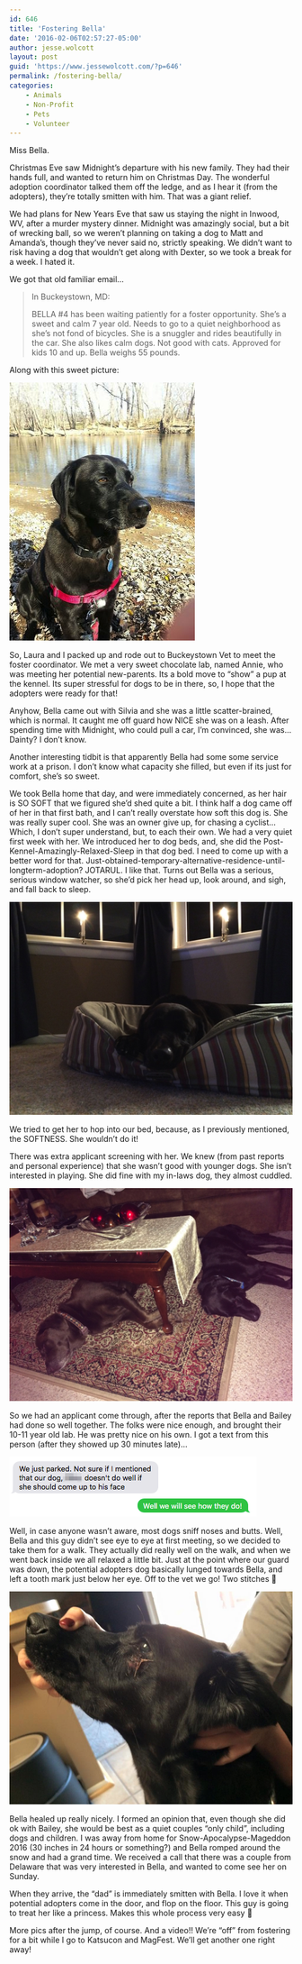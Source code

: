 ```yaml
---
id: 646
title: 'Fostering Bella'
date: '2016-02-06T02:57:27-05:00'
author: jesse.wolcott
layout: post
guid: 'https://www.jessewolcott.com/?p=646'
permalink: /fostering-bella/
categories:
    - Animals
    - Non-Profit
    - Pets
    - Volunteer
---
```


Miss Bella.

Christmas Eve saw Midnight’s departure with his new family. They had their hands full, and wanted to return him on Christmas Day. The wonderful adoption coordinator talked them off the ledge, and as I hear it (from the adopters), they’re totally smitten with him. That was a giant relief.

We had plans for New Years Eve that saw us staying the night in Inwood, WV, after a murder mystery dinner. Midnight was amazingly social, but a bit of wrecking ball, so we weren’t planning on taking a dog to Matt and Amanda’s, though they’ve never said no, strictly speaking. We didn’t want to risk having a dog that wouldn’t get along with Dexter, so we took a break for a week. I hated it.

We got that old familiar email…

> In Buckeystown, MD:
> 
> BELLA #4 has been waiting patiently for a foster opportunity. She’s a sweet and calm 7 year old. Needs to go to a quiet neighborhood as she’s not fond of bicycles. She is a snuggler and rides beautifully in the car. She also likes calm dogs. Not good with cats. Approved for kids 10 and up. Bella weighs 55 pounds.

Along with this sweet picture:

![NewImage](/assets/img/2016/02/NewImage.png)

So, Laura and I packed up and rode out to Buckeystown Vet to meet the foster coordinator. We met a very sweet chocolate lab, named Annie, who was meeting her potential new-parents. Its a bold move to “show” a pup at the kennel. Its super stressful for dogs to be in there, so, I hope that the adopters were ready for that!

Anyhow, Bella came out with Silvia and she was a little scatter-brained, which is normal. It caught me off guard how NICE she was on a leash. After spending time with Midnight, who could pull a car, I’m convinced, she was… Dainty? I don’t know.

Another interesting tidbit is that apparently Bella had some some service work at a prison. I don’t know what capacity she filled, but even if its just for comfort, she’s so sweet.

We took Bella home that day, and were immediately concerned, as her hair is SO SOFT that we figured she’d shed quite a bit. I think half a dog came off of her in that first bath, and I can’t really overstate how soft this dog is. She was really super cool. She was an owner give up, for chasing a cyclist… Which, I don’t super understand, but, to each their own. We had a very quiet first week with her. We introduced her to dog beds, and, she did the Post-Kennel-Amazingly-Relaxed-Sleep in that dog bed. I need to come up with a better word for that. Just-obtained-temporary-alternative-residence-until-longterm-adoption? JOTARUL. I like that. Turns out Bella was a serious, serious window watcher, so she’d pick her head up, look around, and sigh, and fall back to sleep.

![IMG 1769](/assets/img/2016/02/IMG_1769.jpg)

We tried to get her to hop into our bed, because, as I previously mentioned, the SOFTNESS. She wouldn’t do it!

There was extra applicant screening with her. We knew (from past reports and personal experience) that she wasn’t good with younger dogs. She isn’t interested in playing. She did fine with my in-laws dog, they almost cuddled.

![IMG 3872](/assets/img/2016/02/IMG_3872.jpg)

So we had an applicant come through, after the reports that Bella and Bailey had done so well together. The folks were nice enough, and brought their 10-11 year old lab. He was pretty nice on his own. I got a text from this person (after they showed up 30 minutes late)…

![Screenshot 1 23 16 5 57 PM](/assets/img/2016/02/Screenshot_1_23_16__5_57_PM.png)

Well, in case anyone wasn’t aware, most dogs sniff noses and butts. Well, Bella and this guy didn’t see eye to eye at first meeting, so we decided to take them for a walk. They actually did really well on the walk, and when we went back inside we all relaxed a little bit. Just at the point where our guard was down, the potential adopters dog basically lunged towards Bella, and left a tooth mark just below her eye. Off to the vet we go! Two stitches 🙁

![NewImage](/assets/img/2016/02/NewImage-1.png)

Bella healed up really nicely. I formed an opinion that, even though she did ok with Bailey, she would be best as a quiet couples “only child”, including dogs and children. I was away from home for Snow-Apocalypse-Mageddon 2016 (30 inches in 24 hours or something?) and Bella romped around the snow and had a grand time. We received a call that there was a couple from Delaware that was very interested in Bella, and wanted to come see her on Sunday.

When they arrive, the “dad” is immediately smitten with Bella. I love it when potential adopters come in the door, and flop on the floor. This guy is going to treat her like a princess. Makes this whole process very easy 🙂

More pics after the jump, of course. And a video!! We’re “off” from fostering for a bit while I go to Katsucon and MagFest. We’ll get another one right away!